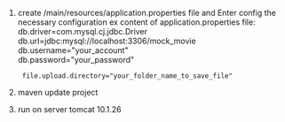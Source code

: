 1. create /main/resources/application.properties file and Enter config the necessary configuration
   ex content of application.properties file:  
        db.driver=com.mysql.cj.jdbc.Driver  
        db.url=jdbc:mysql://localhost:3306/mock_movie  
        db.username="your_account"  
        db.password="your_password"  
          
        file.upload.directory="your_folder_name_to_save_file"  
3. maven update project  
4. run on server tomcat 10.1.26  
